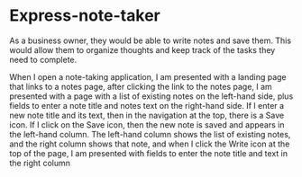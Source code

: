 # Express-note-taker

As a business owner, they would be able to write notes and save them. This would allow them to organize thoughts and keep track of the tasks they need to complete.

When I open a note-taking application, I am presented with a landing page that links to a notes page, after clicking the link to the notes page, I am presented with a page with a list of existing notes on the left-hand side, plus fields to enter a note title and notes text on the right-hand side. If I enter a new note title and its text, then in the navigation at the top, there is a Save icon. If I click on the Save icon, then the new note is saved and appears in the left-hand column. The left-hand column shows the list of existing notes, and the right column shows that note, and when I click the Write icon at the top of the page, I am presented with fields to enter the note title and text in the right column
